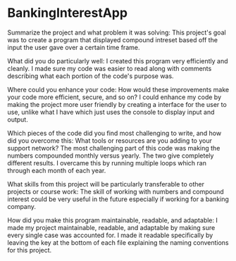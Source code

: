 # BankingInterestApp

Summarize the project and what problem it was solving:
  This project's goal was to create a program that displayed compound intreset based off the input the user gave over a certain time frame.
  
What did you do particularly well:
  I created this program very efficiently and cleanly. I made sure my code was easier to read along with comments describing what each portion of the code's purpose was. 

Where could you enhance your code: How would these improvements make your code more efficient, secure, and so on?
  I could enhance my code by making the project more user friendly by creating a interface for the user to use, unlike what I have which just uses the console to display input and output. 

Which pieces of the code did you find most challenging to write, and how did you overcome this: What tools or resources are you adding to your support network?
  The most challenging part of this code was making the numbers compounded monthly versus yearly. The two give completely different results. I overcame this by running multiple loops which ran through each month of each year. 

What skills from this project will be particularly transferable to other projects or course work:
  The skill of working with numbers and compound interest could be very useful in the future especially if working for a banking company. 

How did you make this program maintainable, readable, and adaptable:
  I made my project maintainable, readable, and adaptable by making sure every single case was accounted for. I made it readable specifically by leaving the key at the bottom of each file explaining the naming conventions for this project. 


